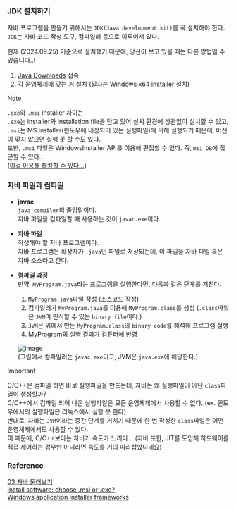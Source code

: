 ### JDK 설치하기
자바 프로그램을 만들기 위해서는 `JDK(Java development kit)`를 꼭 설치해야 한다.<br>
`JDK`는 자바 코드 작성 도구, 컴파일러 등으로 이루어져 있다.<br>

현재 (2024.09.25) 기준으로 설치했기 때문에, 당신이 보고 있을 때는 다른 방법일 수 있습니다..!
1. [Java Downloads](https://www.oracle.com/kr/java/technologies/downloads/#jdk23-windows) 접속
2. 각 운영체제에 맞는 거 설치 (필자는 Windows x64 installer 설치)
> [!NOTE]
> `.exe`와 `.msi` installer 차이는<br>
> `.exe`는 installer와 installation file을 담고 있어 설치 환경에 상관없이 설치할 수 있고,<br>
> `.msi`는 MS installer(윈도우에 내장되어 있는 실행파일)에 의해 실행되기 때문에, 버전이 맞지 않으면 실행 못 할 수도 있다.<br>
>  또한, `.msi` 파일은 WindowsInstaller API를 이용해 편집할 수 있다. 즉, `msi DB`에 접근할 수 있다...<br>
>  ([~~이걸 이용해 해킹할 수 있다~~...](https://quasarzone.com/bbs/qn_hardware/views/1471722))<br>

### 자바 파일과 컴파일
- **javac**<br>
  `java compiler`의 줄임말이다.<br>
  자바 파일을 컴파일할 때 사용하는 것이 `javac.exe`이다.<br>
- **자바 파일**<br>
  작성해야 할 자바 프로그램이다.<br>
  자바 프로그램은 확장자가 `.java`인 파일로 저장되는데, 이 파일을 자바 파일 혹은 자바 소스라고 한다.<br>
- **컴파일 과정**<br>
  만약, `MyProgram.java`라는 프로그램을 실행한다면, 다음과 같은 단계를 거친다.
  1. `MyProgram.java`파일 작성 (소스코드 작성)
  2. 컴파일러가 `MyProgram.java`를 이용해 `MyProgram.class`를 생성 (`.class`파일은 `JVM`이 인식할 수 있는 `binary file`이다.)
  3. `JVM`은 위에서 만든 `MyProgram.class`의 `binary code`를 해석해 프로그램 실행
  4. MyProgram의 실행 결과가 컴퓨터에 반영

  ![image](http://wikidocs.net/images/page/256/compile.png)<br>
  (그림에서 컴파일러는 `javac.exe`이고, JVM은 `java.exe`에 해당한다.)

> [!IMPORTANT]
> C/C++은 컴파일 하면 바로 실행파일을 만드는데, 자바는 왜 실행파일이 아닌 `class`파일이 생성할까?<br>
> C/C++에서 컴파일 되어 나온 실행파일은 모든 운영체제에서 사용할 수 없다. (ex. 윈도우에서의 실행파일은 리눅스에서 실행 못 한다)<br>
> 반대로, 자바는 `JVM`이라는 중간 단계를 거치기 때문에 한 번 작성한 `class`파일은 어떤 운영체제에서도 사용할 수 있다.<br>
> 이 때문에, C/C++보다는 자바가 속도가 느리다... (자바 또한, JIT를 도입해 하드웨어를 직접 제어하는 경우만 아니라면 속도를 거의 따라잡았다네요)




### Reference
[03 자바 둘러보기](https://wikidocs.net/887)<br>
[Install software: choose .msi or .exe?](https://superuser.com/questions/38221/install-software-choose-msi-or-exe)<br>
[Windows application installer frameworks](https://stackoverflow.com/questions/1284825/windows-application-installer-frameworks)<br>
